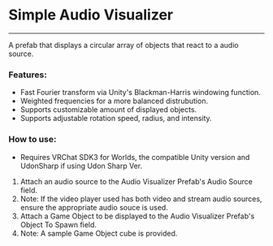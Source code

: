 # Simple Audio Visualizer

---

A prefab that displays a circular array of objects that react to a audio source.

### Features:

- Fast Fourier transform via Unity's Blackman-Harris windowing function.
- Weighted frequencies for a more balanced distrubution.
- Supports customizable amount of displayed objects.
- Supports adjustable rotation speed, radius, and intensity.

### How to use:

-   Requires VRChat SDK3 for Worlds, the compatible Unity version and UdonSharp if using Udon Sharp Ver.
1.  Attach an audio source to the Audio Visualizer Prefab's Audio Source field.
2.  Note: If the video player used has both video and stream audio sources, ensure the appropriate audio souce is used.
3.  Attach a Game Object to be displayed to the Audio Visualizer Prefab's Object To Spawn field.
4.  Note: A sample Game Object cube is provided.
